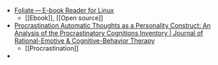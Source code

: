 - [Foliate — E-book Reader for Linux](https://johnfactotum.github.io/foliate/)
	- [[Ebook]], [[Open source]]
- [Procrastination Automatic Thoughts as a Personality Construct: An Analysis of the Procrastinatory Cognitions Inventory | Journal of Rational-Emotive & Cognitive-Behavior Therapy](https://link.springer.com/article/10.1007/s10942-012-0150-z)
	- [[Procrastination]]
-